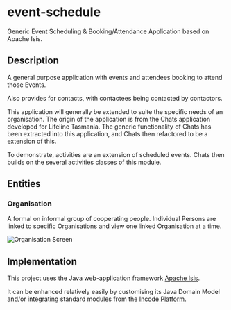 # event-schedule
Generic Event Scheduling &amp; Booking/Attendance Application based on Apache Isis.

## Description

A general purpose application with events and attendees booking to attend those Events. 

Also provides for contacts, with contactees being contacted by contactors.

This application will generally be extended to suite the specific needs of an organisation. 
The origin of the application is from the Chats application developed for Lifeline Tasmania.
The generic functionality of Chats has been extracted into this application, and Chats then refactored to be a extension of this.

To demonstrate, activities are an extension of scheduled events. Chats then builds on the several activities classes of this module.

## Entities

### Organisation

A formal on informal group of cooperating people. Individual Persons are linked to specific Organisations and view one linked Organisation at a time.

![Organisation Screen](https://github.com/stevecam62/cooperation/blob/master/module-base/images/screen/Organisation.png)


## Implementation

This project uses the Java web-application framework [Apache Isis](http://isis.apache.org).

It can be enhanced relatively easily by customising its Java Domain Model and/or integrating standard modules from the [Incode Platform](http://platform.incode.org).



